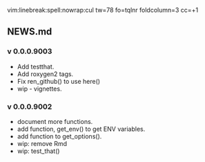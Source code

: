 
vim:linebreak:spell:nowrap:cul tw=78 fo=tqlnr foldcolumn=3 cc=+1


<!--
set cul   "cursorline
cc=+1			"colorcolumn is 1 more than tw

!pandoc % -t latex -V linkcolor:blue -V fontsize=12pt -V geometry:margin=0.5in -o ~/Downloads/print_and_delete/out.pdf

-H header
-V or --variable
--pdf-engine=xelatex

PANDOC EXAMPLES:
https://learnbyexample.github.io/tutorial/ebook-generation/customizing-pandoc/

MARKDOWN GUIDE:
https://www.markdownguide.org/basic-syntax/

-->


##  NEWS.md


### v 0.0.0.9003

* Add testthat.
* Add roxygen2 tags.
* Fix ren_github() to use here()
* wip - vignettes.

### v 0.0.0.9002

*	document more functions.
*	add function, get_env() to get ENV variables.
* add function to get_options().
* wip:  remove Rmd 
* wip:  test_that()

